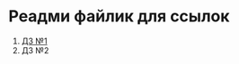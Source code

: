 # Реадми файлик для ссылок 
1. [ДЗ №1](https://github.com/Yellowstoni/YA/blob/7e7674e2119f3294f9bf9d45d1829719529b5291/%D0%94%D0%97%20%E2%84%961/ex1.md)
2. ДЗ №2